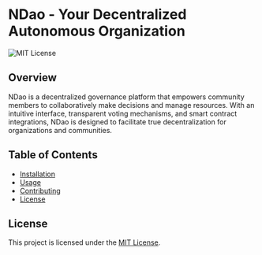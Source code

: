    NDao - Your Decentralized Autonomous Organization
=================================================

![MIT License](https://img.shields.io/badge/License-MIT-blue.svg)

Overview
--------

NDao is a decentralized governance platform that empowers community members to collaboratively make decisions and manage resources. With an intuitive interface, transparent voting mechanisms, and smart contract integrations, NDao is designed to facilitate true decentralization for organizations and communities.

Table of Contents
-----------------

*   [Installation](#installation)
*   [Usage](#usage)
*   [Contributing](#contributing)
*   [License](#license)

License
-------

This project is licensed under the [MIT License](LICENSE).
